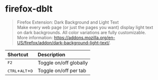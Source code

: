# firefox-dblt

> Firefox Extension: Dark Background and Light Text  
> Make every web page (or just the pages you want) display light text on dark backgrounds. All color variations are fully customizable.  
> More information: <https://addons.mozilla.org/en-US/firefox/addon/dark-background-light-text/>.

|Shortcut|Description|
|:--|:--|
|<kbd>F2</kbd>|Toggle on/off globally|
|<kbd>CTRL</kbd>+<kbd>ALT</kbd>+<kbd>D</kbd>|Toggle on/off per tab|
